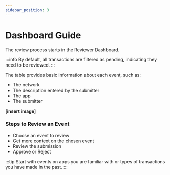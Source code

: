 ```yaml
---
sidebar_position: 3
---
```


# Dashboard Guide

The review process starts in the Reviewer Dashboard.

:::info
By default, all transactions are filtered as pending, indicating they need to be reviewed.
:::

The table provides basic information about each event, such as:
- The network
- The description entered by the submitter
- The app
- The submitter

**[insert image]**

### Steps to Review an Event

- Choose an event to review
- Get more context on the chosen event
- Review the submission
- Approve or Reject

:::tip
Start with events on apps you are familiar with or types of transactions you have made in the past.
:::
